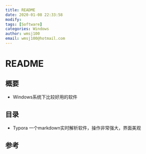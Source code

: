 ```yaml
---
title: README
date: 2020-01-08 22:33:58
modify: 
tags: [Software]
categories: Windows
author: wmsj100
email: wmsj100@hotmail.com
---
```


# README

## 概要

- Windows系统下比较好用的软件

## 目录

- Typora 一个markdown实时解析软件，操作非常强大，界面美观

## 参考


